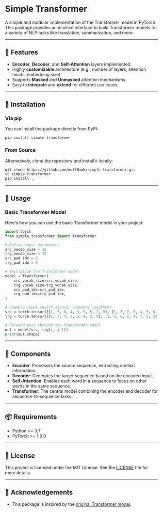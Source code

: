 
# Simple Transformer

A simple and modular implementation of the Transformer model in PyTorch. This package provides an intuitive interface to build Transformer models for a variety of NLP tasks like translation, summarization, and more.

---

## 🌟 Features

- **Encoder**, **Decoder**, and **Self-Attention** layers implemented.
- Highly **customizable** architecture (e.g., number of layers, attention heads, embedding size).
- Supports **Masked** and **Unmasked** attention mechanisms.
- Easy to **integrate** and **extend** for different use cases.

---

## 🚀 Installation

### Via pip

You can install the package directly from PyPI:

```bash
pip install simple-transformer
```

### From Source

Alternatively, clone the repository and install it locally:

```bash
git clone https://github.com/nullHawk/simple-transformer.git
cd simple-transformer
pip install .
```

---

## 📝 Usage

### Basic Transformer Model

Here's how you can use the basic Transformer model in your project:

```python
import torch
from simple_transformer import Transformer

# Define input parameters
src_vocab_size = 10
trg_vocab_size = 10
src_pad_idx = 0
trg_pad_idx = 0

# Initialize the Transformer model
model = Transformer(
    src_vocab_size=src_vocab_size,
    trg_vocab_size=trg_vocab_size,
    src_pad_idx=src_pad_idx,
    trg_pad_idx=trg_pad_idx,
)

# Example input (batch_size=2, sequence_length=9)
src = torch.tensor([[1, 5, 6, 4, 3, 9, 5, 2, 0], [1, 8, 7, 3, 4, 5, 6, 7, 2]])
trg = torch.tensor([[1, 7, 4, 3, 5, 9, 2, 0], [1, 5, 6, 2, 4, 7, 6, 2]])

# Forward pass through the Transformer model
out = model(src, trg[:, :-1])
print(out.shape)
```

---

## 🔧 Components

- **Encoder**: Processes the source sequence, extracting context information.
- **Decoder**: Generates the target sequence based on the encoded input.
- **Self-Attention**: Enables each word in a sequence to focus on other words in the same sequence.
- **Transformer**: The central model combining the encoder and decoder for sequence-to-sequence tasks.

---

## 📦 Requirements

- Python >= 3.7
- PyTorch >= 1.9.0

---

## 📄 License

This project is licensed under the MIT License. See the [LICENSE](LICENSE) file for more details.

---

## 🙏 Acknowledgements

- This package is inspired by the [original Transformer model](https://arxiv.org/abs/1706.03762).

